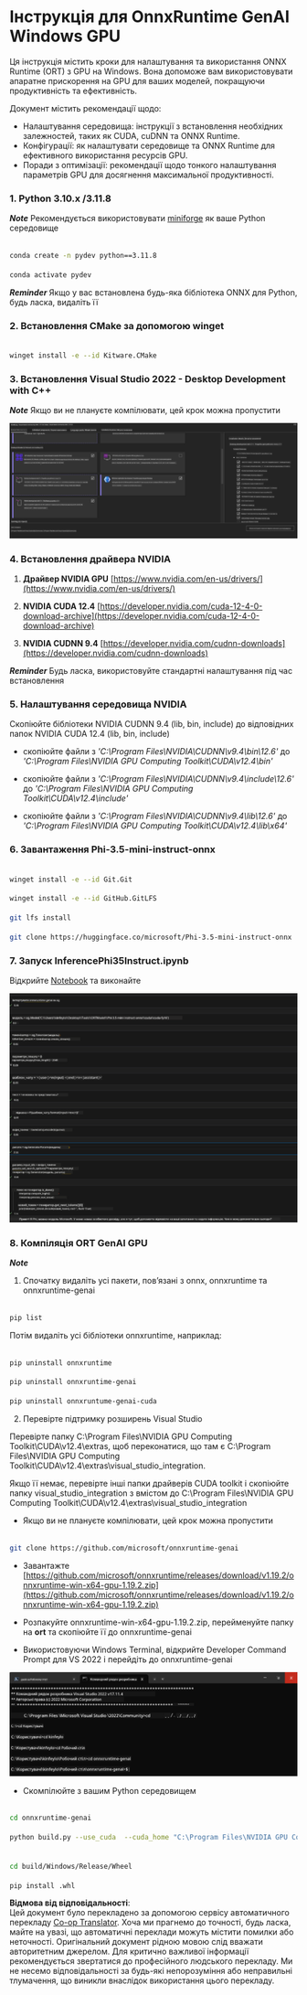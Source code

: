 <!--
CO_OP_TRANSLATOR_METADATA:
{
  "original_hash": "b066fc29c1b2129df84e027cb75119ce",
  "translation_date": "2025-07-17T02:48:49+00:00",
  "source_file": "md/02.Application/01.TextAndChat/Phi3/ORTWindowGPUGuideline.md",
  "language_code": "uk"
}
-->
# **Інструкція для OnnxRuntime GenAI Windows GPU**

Ця інструкція містить кроки для налаштування та використання ONNX Runtime (ORT) з GPU на Windows. Вона допоможе вам використовувати апаратне прискорення на GPU для ваших моделей, покращуючи продуктивність та ефективність.

Документ містить рекомендації щодо:

- Налаштування середовища: інструкції з встановлення необхідних залежностей, таких як CUDA, cuDNN та ONNX Runtime.
- Конфігурації: як налаштувати середовище та ONNX Runtime для ефективного використання ресурсів GPU.
- Поради з оптимізації: рекомендації щодо тонкого налаштування параметрів GPU для досягнення максимальної продуктивності.

### **1. Python 3.10.x /3.11.8**

   ***Note*** Рекомендується використовувати [miniforge](https://github.com/conda-forge/miniforge/releases/latest/download/Miniforge3-Windows-x86_64.exe) як ваше Python середовище

   ```bash

   conda create -n pydev python==3.11.8

   conda activate pydev

   ```

   ***Reminder*** Якщо у вас встановлена будь-яка бібліотека ONNX для Python, будь ласка, видаліть її

### **2. Встановлення CMake за допомогою winget**

   ```bash

   winget install -e --id Kitware.CMake

   ```

### **3. Встановлення Visual Studio 2022 - Desktop Development with C++**

   ***Note*** Якщо ви не плануєте компілювати, цей крок можна пропустити

![CPP](../../../../../../translated_images/01.42f52a2b2aedff029e1c9beb13d2b09fcdab284ffd5fa8f3d7ac3cef5f347ad2.uk.png)

### **4. Встановлення драйвера NVIDIA**

1. **Драйвер NVIDIA GPU**  [https://www.nvidia.com/en-us/drivers/](https://www.nvidia.com/en-us/drivers/)

2. **NVIDIA CUDA 12.4** [https://developer.nvidia.com/cuda-12-4-0-download-archive](https://developer.nvidia.com/cuda-12-4-0-download-archive)

3. **NVIDIA CUDNN 9.4**  [https://developer.nvidia.com/cudnn-downloads](https://developer.nvidia.com/cudnn-downloads)

***Reminder*** Будь ласка, використовуйте стандартні налаштування під час встановлення

### **5. Налаштування середовища NVIDIA**

Скопіюйте бібліотеки NVIDIA CUDNN 9.4 (lib, bin, include) до відповідних папок NVIDIA CUDA 12.4 (lib, bin, include)

- скопіюйте файли з *'C:\Program Files\NVIDIA\CUDNN\v9.4\bin\12.6'* до  *'C:\Program Files\NVIDIA GPU Computing Toolkit\CUDA\v12.4\bin'*

- скопіюйте файли з *'C:\Program Files\NVIDIA\CUDNN\v9.4\include\12.6'* до  *'C:\Program Files\NVIDIA GPU Computing Toolkit\CUDA\v12.4\include'*

- скопіюйте файли з *'C:\Program Files\NVIDIA\CUDNN\v9.4\lib\12.6'* до  *'C:\Program Files\NVIDIA GPU Computing Toolkit\CUDA\v12.4\lib\x64'*

### **6. Завантаження Phi-3.5-mini-instruct-onnx**

   ```bash

   winget install -e --id Git.Git

   winget install -e --id GitHub.GitLFS

   git lfs install

   git clone https://huggingface.co/microsoft/Phi-3.5-mini-instruct-onnx

   ```

### **7. Запуск InferencePhi35Instruct.ipynb**

   Відкрийте [Notebook](../../../../../../code/09.UpdateSamples/Aug/ortgpu-phi35-instruct.ipynb) та виконайте

![RESULT](../../../../../../translated_images/02.b9b06996cf7255d5e5ee19a703c4352f4a96dd7a1068b2af227eda1f3104bfa0.uk.png)

### **8. Компіляція ORT GenAI GPU**

   ***Note*** 
   
   1. Спочатку видаліть усі пакети, пов’язані з onnx, onnxruntime та onnxruntime-genai

   ```bash

   pip list 
   
   ```

   Потім видаліть усі бібліотеки onnxruntime, наприклад:

   ```bash

   pip uninstall onnxruntime

   pip uninstall onnxruntime-genai

   pip uninstall onnxruntume-genai-cuda
   
   ```

   2. Перевірте підтримку розширень Visual Studio

   Перевірте папку C:\Program Files\NVIDIA GPU Computing Toolkit\CUDA\v12.4\extras, щоб переконатися, що там є C:\Program Files\NVIDIA GPU Computing Toolkit\CUDA\v12.4\extras\visual_studio_integration. 
   
   Якщо її немає, перевірте інші папки драйверів CUDA toolkit і скопіюйте папку visual_studio_integration з вмістом до C:\Program Files\NVIDIA GPU Computing Toolkit\CUDA\v12.4\extras\visual_studio_integration

   - Якщо ви не плануєте компілювати, цей крок можна пропустити

   ```bash

   git clone https://github.com/microsoft/onnxruntime-genai

   ```

   - Завантажте [https://github.com/microsoft/onnxruntime/releases/download/v1.19.2/onnxruntime-win-x64-gpu-1.19.2.zip](https://github.com/microsoft/onnxruntime/releases/download/v1.19.2/onnxruntime-win-x64-gpu-1.19.2.zip)

   - Розпакуйте onnxruntime-win-x64-gpu-1.19.2.zip, перейменуйте папку на **ort** та скопіюйте її до onnxruntime-genai

   - Використовуючи Windows Terminal, відкрийте Developer Command Prompt для VS 2022 і перейдіть до onnxruntime-genai

![RESULT](../../../../../../translated_images/03.b83ce473d5ff9b9b94670a1b26fdb66a05320d534cbee2762f64e52fd12ef9c9.uk.png)

   - Скомпілюйте з вашим Python середовищем

   ```bash

   cd onnxruntime-genai

   python build.py --use_cuda  --cuda_home "C:\Program Files\NVIDIA GPU Computing Toolkit\CUDA\v12.4" --config Release
 

   cd build/Windows/Release/Wheel

   pip install .whl

   ```

**Відмова від відповідальності**:  
Цей документ було перекладено за допомогою сервісу автоматичного перекладу [Co-op Translator](https://github.com/Azure/co-op-translator). Хоча ми прагнемо до точності, будь ласка, майте на увазі, що автоматичні переклади можуть містити помилки або неточності. Оригінальний документ рідною мовою слід вважати авторитетним джерелом. Для критично важливої інформації рекомендується звертатися до професійного людського перекладу. Ми не несемо відповідальності за будь-які непорозуміння або неправильні тлумачення, що виникли внаслідок використання цього перекладу.